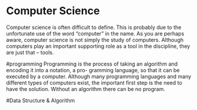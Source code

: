 # Computer Science
Computer science is often difficult to define. This is probably due to the unfortunate use of the word “computer” in the name. As you are perhaps aware, computer science is not simply the study of computers. Although computers play an important supporting role as a tool in the discipline, they are just that – tools.

#programming
Programming is the process of taking an algorithm and encoding it into a notation, a pro- gramming language, so that it can be executed by a computer. Although many programming languages and many different types of computers exist, the important first step is the need to have the solution. Without an algorithm there can be no program.

#Data Structure & Algorithm
